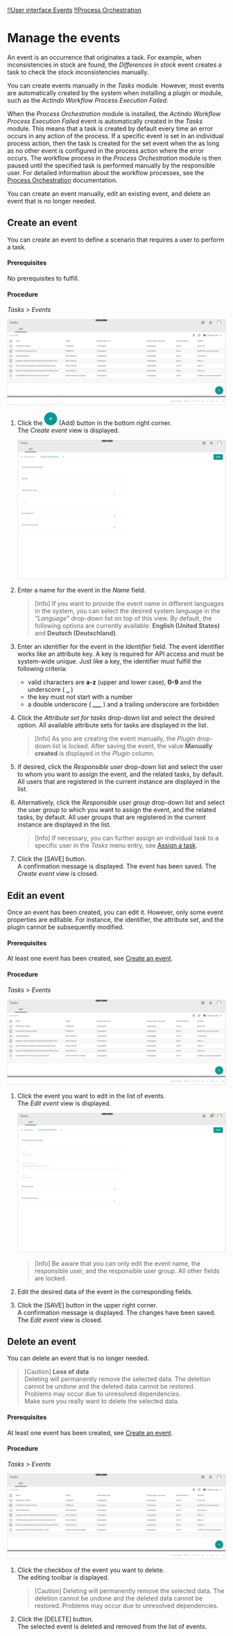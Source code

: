 [!!User interface Events](../UserInterface/03a_List.md)
[!!Process Orchestration](../../ActindoWorkFlow/Overview/01_General.md)

# Manage the events

An event is an occurrence that originates a task. For example, when inconsistencies in stock are found, the *Differences in stock* event creates a task to check the stock inconsistencies manually.

You can create events manually in the *Tasks* module. However, most events are automatically created by the system when installing a plugin or module, such as the *Actindo Workflow Process Execution Failed*. 

When the *Process Orchestration* module is installed, the *Actindo Workflow Process Execution Failed* event is automatically created in the *Tasks* module. This means that a task is created by default every time an error occurs in any action of the process. If a specific event is set in an individual process action, then the task is created for the set event when the as long as no other event is configured in the process action where the error occurs. The workflow process in the *Process Orchestration* module is then paused until the specified task is performed manually by the responsible user. For detailed information about the workflow processes, see the [Process Orchestration](../../ActindoWorkFlow/Overview/01_General.md) documentation. 

[comment]: <> (Check Task event in Workflows, usw.)

[comment]: <> (Link anpassen, wenn veröffentlicht: For detailed information, see Track the workflow process in the Process Orchestration documentation. ActindoWorkFlow/Operation/09_TrackWorkflowProcess.md)

You can create an event manually, edit an existing event, and delete an event that is no longer needed.



## Create an event

You can create an event to define a scenario that requires a user to perform a task.

#### Prerequisites

No prerequisites to fulfill.

#### Procedure

*Tasks > Events*

![List of events](../../Assets/Screenshots/Tasks/Events/ListEvents.png "[List of events]")

1. Click the ![Add](../../Assets/Icons/Plus01.png "[Add]") (Add) button in the bottom right corner.   
    The *Create event* view is displayed.

    ![Create event](../../Assets/Screenshots/Tasks/Events/CreateEvent.png "[Create event]")

2. Enter a name for the event in the *Name* field.

    > [Info] If you want to provide the event name in different languages in the system, you can select the desired system language in the *"Language"* drop-down list on top of this view. By default, the following options are currently available: **English (United States)** and **Deutsch (Deutschland)**.

3. Enter an identifier for the event in the *Identifier* field. The event identifier works like an attribute key. A key is required for API access and must be system-wide unique. Just like a key, the identifier must fulfill the following criteria:
    - valid characters are **a-z** (upper and lower case), **0-9** and the underscore ( **_** )
    - the key must not start with a number
    - a double underscore ( **___** ) and a trailing underscore are forbidden

4. Click the *Attribute set for tasks* drop-down list and select the desired option. All available attribute sets for tasks are displayed in the list.

    > [Info] As you are creating the event manually, the *Plugin* drop-down list is locked. After saving the event, the value **Manually created** is displayed in the *Plugin* column.

5. If desired, click the *Responsible user* drop-down list and select the user to whom you want to assign the event, and the related tasks, by default. All users that are registered in the current instance are displayed in the list. 

6. Alternatively, click the *Responsible user group* drop-down list and select the user group to which you want to assign the event, and the related tasks, by default. All user groups that are registered in the current instance are displayed in the list.

    > [Info] If necessary, you can further assign an individual task to a specific user in the *Tasks* menu entry, see [Assign a task](./02_ManageTasks.md#assign-a-task).

[comment]: <> (Sebi: Muss man oder kann man ein responsible user und responsible user group hier auswählen? Was passiert, wenn die Task keinem User/keiner Gruppe zugewiesen ist? Keine Email-Benachrichtigung geschickt? Oder wohin wird die Email geschickt, wenn eingestellt?)

7. Click the [SAVE] button.  
    A confirmation message is displayed. The event has been saved. The *Create event* view is closed.  



## Edit an event

Once an event has been created, you can edit it. However, only some event properties are editable. For instance, the identifier, the attribute set, and the plugin cannot be subsequently modified.

#### Prerequisites
 
At least one event has been created, see [Create an event](#create-an-event).

#### Procedure

*Tasks > Events*

![List of events](../../Assets/Screenshots/Tasks/Events/ListEvents.png "[List of events]")

1. Click the event you want to edit in the list of events.   
    The *Edit event* view is displayed. 

    ![Edit event](../../Assets/Screenshots/Tasks/Events/EditEvent.png "[Edit event]")

    > [Info] Be aware that you can only edit the event name, the responsible user, and the responsible user group. All other fields are locked.

2. Edit the desired data of the event in the corresponding fields.

3. Click the [SAVE] button in the upper right corner.   
   A confirmation message is displayed. The changes have been saved. The *Edit event* view is closed.  



## Delete an event

You can delete an event that is no longer needed. 

> [Caution] **Loss of data**   
    Deleting will permanently remove the selected data. The deletion cannot be undone and the deleted data cannot be restored.       
    Problems may occur due to unresolved dependencies.   
    Make sure you really want to delete the selected data.

#### Prerequisites

At least one event has been created, see [Create an event](#create-an-event).

#### Procedure

*Tasks > Events*

![General settings example](../../Assets/Screenshots/Tasks/Events/ListEvents.png "[General settings example]")


1. Click the checkbox of the event you want to delete.  
    The editing toolbar is displayed.

    > [Caution] Deleting will permanently remove the selected data. The deletion cannot be undone and the deleted data cannot be restored. Problems may occur due to unresolved dependencies. 

2. Click the [DELETE] button.  
    The selected event is deleted and removed from the list of events.

